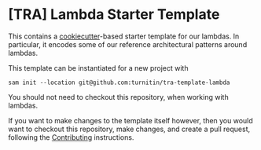# [TRA] Lambda Starter Template

This contains a
[cookiecutter](https://cookiecutter.readthedocs.io/en/stable/index.html)-based
starter template for our lambdas. In particular, it encodes some of our reference
architectural patterns around lambdas.

This template can be instantiated for a new project with
```shell
sam init --location git@github.com:turnitin/tra-template-lambda
```

You should not need to checkout this repository, when working with lambdas.

If you want to make changes to the template itself however, then you would want
to checkout this repository, make changes, and create a pull request, following
the [Contributing](./CONTRIBUTING.md) instructions.


